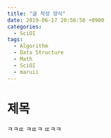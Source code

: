 ```yaml
---
title: "글 작성 양식"
date: 2019-06-17 20:56:50 +0900
categories:
  - SciOI
tags:
  - Algorithm
  - Data Structure
  - Math
  - SciOI
  - maruii
---
```


# 제목

ㅋㅋㄸ
ㅋㄸㅋ
ㄸㅋㅋ
